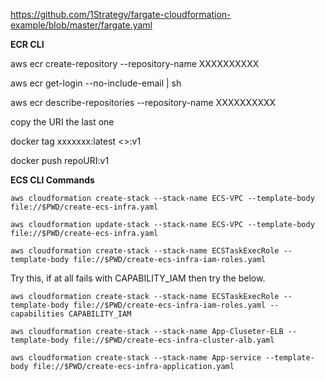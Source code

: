 https://github.com/1Strategy/fargate-cloudformation-example/blob/master/fargate.yaml


**ECR CLI**

aws ecr create-repository --repository-name XXXXXXXXXX

aws ecr get-login --no-include-email | sh

aws ecr describe-repositories --repository-name XXXXXXXXXX

copy the URI the last one

docker tag xxxxxxx:latest  <<repoURI>>:v1

docker push repoURI:v1


**ECS CLI Commands**

```aws cloudformation create-stack --stack-name ECS-VPC --template-body file://$PWD/create-ecs-infra.yaml```

```aws cloudformation update-stack --stack-name ECS-VPC --template-body file://$PWD/create-ecs-infra.yaml```

```aws cloudformation create-stack --stack-name ECSTaskExecRole --template-body file://$PWD/create-ecs-infra-iam-roles.yaml```

Try this, if at all fails with CAPABILITY_IAM then try the below.

```aws cloudformation create-stack --stack-name ECSTaskExecRole --template-body file://$PWD/create-ecs-infra-iam-roles.yaml --capabilities CAPABILITY_IAM```


```aws cloudformation create-stack --stack-name App-Cluseter-ELB --template-body file://$PWD/create-ecs-infra-cluster-alb.yaml```

```aws cloudformation create-stack --stack-name App-service --template-body file://$PWD/create-ecs-infra-application.yaml```